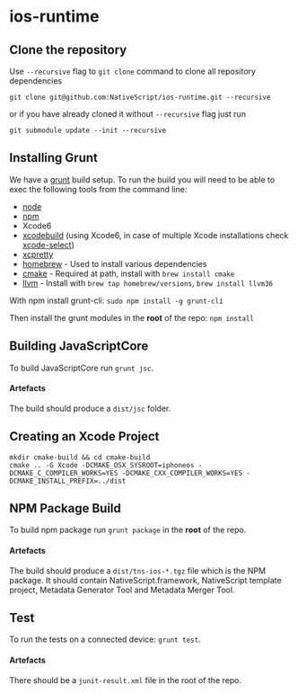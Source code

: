 # ios-runtime

## Clone the repository
Use `--recursive` flag to `git clone` command to clone all repository dependencies

```
git clone git@github.com:NativeScript/ios-runtime.git --recursive
```
or if you have already cloned it without `--recursive` flag just run

```
git submodule update --init --recursive
```

## Installing Grunt
We have a [grunt](http://gruntjs.com) build setup. To run the build you will need to be able to exec the following tools from the command line:
 - [node](http://nodejs.org)
 - [npm](http://npmjs.org)
 - Xcode6
 - [xcodebuild](https://developer.apple.com/library/mac/documentation/Darwin/Reference/ManPages/man1/xcodebuild.1.html) (using Xcode6, in case of multiple Xcode installations check [xcode-select](https://developer.apple.com/library/mac/documentation/Darwin/Reference/ManPages/man1/xcode-select.1.html))
 - [xcpretty](https://github.com/supermarin/xcpretty)
 - [homebrew](http://brew.sh/) - Used to install various dependencies
 - [cmake](http://www.cmake.org/) - Required at path, install with `brew install cmake`
 - [llvm](http://llvm.org/) - Install with `brew tap homebrew/versions`, `brew install llvm36`

With npm install grunt-cli:
`sudo npm install -g grunt-cli`

Then install the grunt modules in the **root** of the repo:
`npm install`

## Building JavaScriptCore
To build JavaScriptCore run `grunt jsc`.

#### Artefacts
The build should produce a `dist/jsc` folder.

## Creating an Xcode Project
```shell
mkdir cmake-build && cd cmake-build
cmake .. -G Xcode -DCMAKE_OSX_SYSROOT=iphoneos -DCMAKE_C_COMPILER_WORKS=YES -DCMAKE_CXX_COMPILER_WORKS=YES -DCMAKE_INSTALL_PREFIX=../dist
```

## NPM Package Build
To build npm package run `grunt package` in the **root** of the repo.

#### Artefacts
The build should produce a `dist/tns-ios-*.tgz` file which is the NPM package. It should contain NativeScript.framework, NativeScript template project, Metadata Generator Tool and Metadata Merger Tool.

## Test
To run the tests on a connected device: `grunt test`.

#### Artefacts
There should be a `junit-result.xml` file in the root of the repo.
